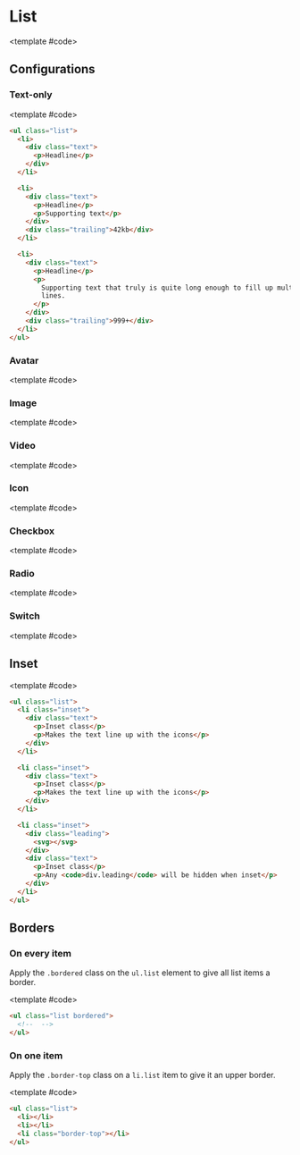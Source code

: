 <script setup>
	import Example from "../../.vitepress/theme/app/components/Example.vue"
	import Baseline from "../../.vitepress/theme/app/components/Baseline.vue"
</script>

<style>
  ul {
    margin: 0 auto;
    max-inline-size: 40ch;
  }
</style>

# List

<Example>
<template #example>

<ul class="list">

<li>
<div class="text">
	<p>Headline</p>
</div>
</li>

<li>
<div class="text">
	<p>Headline</p>
  <p>Supporting text that truly is quite long enough to fill up multiple lines.</p>
</div>
</li>

<li class="border-top">
<div class="leading">
  <svg xmlns="http://www.w3.org/2000/svg" width="32" height="32" viewBox="0 0 32 32"><path fill="currentColor" d="M16 16a7 7 0 1 0 0-14a7 7 0 0 0 0 14m-8.5 2A3.5 3.5 0 0 0 4 21.5v.5c0 2.393 1.523 4.417 3.685 5.793C9.859 29.177 12.802 30 16 30s6.14-.823 8.315-2.207C26.477 26.417 28 24.393 28 22v-.5a3.5 3.5 0 0 0-3.5-3.5z"/></svg>
</div>
<div class="text">
	<p>Headline with icon</p>
</div>
</li>

<li>
<div class="leading">
  <svg xmlns="http://www.w3.org/2000/svg" width="32" height="32" viewBox="0 0 32 32"><path fill="currentColor" d="M16 16a7 7 0 1 0 0-14a7 7 0 0 0 0 14m-8.5 2A3.5 3.5 0 0 0 4 21.5v.5c0 2.393 1.523 4.417 3.685 5.793C9.859 29.177 12.802 30 16 30s6.14-.823 8.315-2.207C26.477 26.417 28 24.393 28 22v-.5a3.5 3.5 0 0 0-3.5-3.5z"/></svg>
</div>
<div class="text">
	<p>Headline</p>
  <p>Supporting text that truly is quite long enough to fill up multiple lines.</p>
</div>
</li>

<li class="inset">
<div class="text">
	<p>Inset class</p>
  <p>Makes the text line up with the icons</p>
</div>
</li>

<li class="border-top">
<button>
<div class="text">
	<p>Button list item</p>
</div>
</button>
</li>

<li>
<a href="#">
<div class="text">
	<p>Link list item</p>
</div>
</a>
</li>

<li class="border-top">
<button>
	<div class="leading">
		<svg xmlns="http://www.w3.org/2000/svg" width="32" height="32" viewBox="0 0 28 28"><path fill="currentColor" d="M21.75 3A3.25 3.25 0 0 1 25 6.25v15.5A3.25 3.25 0 0 1 21.75 25H6.25A3.25 3.25 0 0 1 3 21.75V6.25A3.25 3.25 0 0 1 6.25 3zm0 1.5H6.25A1.75 1.75 0 0 0 4.5 6.25V15h6a.75.75 0 0 1 .743.648l.007.102a2.75 2.75 0 1 0 5.5 0a.75.75 0 0 1 .648-.743L17.5 15h6V6.25a1.75 1.75 0 0 0-1.75-1.75"/></svg>
	</div>

<div class="text">
	<p>Button with leading icon</p>
</div>
</button>
</li>

<li>
<a href="#">
	<div class="leading">
		<svg xmlns="http://www.w3.org/2000/svg" width="32" height="32" viewBox="0 0 24 24"><path fill="currentColor" d="m13.94 5l5.061 5.06L9.063 20a2.25 2.25 0 0 1-1 .58l-5.115 1.395a.75.75 0 0 1-.92-.921l1.394-5.116a2.25 2.25 0 0 1 .58-.999zm-7.414 6l-1.5 1.5H2.75a.75.75 0 0 1 0-1.5zm14.352-8.174l.153.144l.145.153a3.58 3.58 0 0 1-.145 4.908l-.97.969L15 3.94l.97-.97a3.58 3.58 0 0 1 4.908-.144M10.526 7l-1.5 1.5H2.75a.75.75 0 1 1 0-1.5zm4-4l-1.5 1.5H2.75a.75.75 0 1 1 0-1.5z"/></svg>
	</div>

<div class="text">
	<p>Link with leading icon</p>
</div>
</a>
</li>

<li class="border-top">
<button>
<div class="text">
	<p>Trailing icon</p>
</div>

<div class="trailing">
<svg xmlns="http://www.w3.org/2000/svg" width="32" height="32" viewBox="0 0 32 32"><path fill="currentColor" d="M11.116 26.634a1.25 1.25 0 0 1 0-1.768L19.982 16l-8.866-8.866a1.25 1.25 0 0 1 1.768-1.768l9.75 9.75a1.25 1.25 0 0 1 0 1.768l-9.75 9.75a1.25 1.25 0 0 1-1.768 0"/></svg>
</div>
</button>
</li>

<li class="border-top">
<button>
<div class="text">
	<p>Button</p>
  <p>With trailing icon button</p>
</div>

<div class="trailing">
<button class="button">
    <span class="sr-only">Inbox</span>
      <svg xmlns="http://www.w3.org/2000/svg" width="32" height="32" viewBox="0 0 28 28"><path fill="currentColor" d="M21.75 3A3.25 3.25 0 0 1 25 6.25v15.5A3.25 3.25 0 0 1 21.75 25H6.25A3.25 3.25 0 0 1 3 21.75V6.25A3.25 3.25 0 0 1 6.25 3zm0 1.5H6.25A1.75 1.75 0 0 0 4.5 6.25V15h6a.75.75 0 0 1 .743.648l.007.102a2.75 2.75 0 1 0 5.5 0a.75.75 0 0 1 .648-.743L17.5 15h6V6.25a1.75 1.75 0 0 0-1.75-1.75"/></svg>
  </button>
</div>
</button>
</li>

<li>
<div class="text">
	<p>Trailing icon button</p>
  <p>Supporting text that truly is quite long enough to fill up multiple lines.</p>
</div>

<div class="trailing">
<button class="button">
    <span class="sr-only">Inbox</span>
      <svg xmlns="http://www.w3.org/2000/svg" width="32" height="32" viewBox="0 0 28 28"><path fill="currentColor" d="M21.75 3A3.25 3.25 0 0 1 25 6.25v15.5A3.25 3.25 0 0 1 21.75 25H6.25A3.25 3.25 0 0 1 3 21.75V6.25A3.25 3.25 0 0 1 6.25 3zm0 1.5H6.25A1.75 1.75 0 0 0 4.5 6.25V15h6a.75.75 0 0 1 .743.648l.007.102a2.75 2.75 0 1 0 5.5 0a.75.75 0 0 1 .648-.743L17.5 15h6V6.25a1.75 1.75 0 0 0-1.75-1.75"/></svg>
  </button>
</div>
</li>

</ul>

</template>

<template #code>

</template>
</Example>

## Configurations

### Text-only

<Example hideCode>
<template #example>
<ul class="list">
	<li>
<div class="text">
	<p>Headline</p>
</div>

</li>
	<li>
<div class="text">
	<p>Headline</p>
	<p>Supporting text</p>
</div>

<div class="trailing">
	42kb
</div>
</li>
	<li>
<div class="text">
	<p>Headline</p>
	<p>Supporting text that truly is quite long enough to fill up multiple lines.</p>
</div>

<div class="trailing">
	999+
</div>
</li>
</ul>

</template>

<template #code>

```html
<ul class="list">
  <li>
    <div class="text">
      <p>Headline</p>
    </div>
  </li>

  <li>
    <div class="text">
      <p>Headline</p>
      <p>Supporting text</p>
    </div>
    <div class="trailing">42kb</div>
  </li>

  <li>
    <div class="text">
      <p>Headline</p>
      <p>
        Supporting text that truly is quite long enough to fill up multiple
        lines.
      </p>
    </div>
    <div class="trailing">999+</div>
  </li>
</ul>
```

</template>
</Example>

### Avatar

<Example>
<template #example>
<ul class="list">

</ul>

</template>

<template #code>

</template>
</Example>

### Image

<Example>
<template #example>
<ul class="list">
<li>
	<div class="leading">
		<img src="https://images.unsplash.com/photo-1504579264001-833438f93df2?q=80&w=1738&auto=format&fit=crop&ixlib=rb-4.0.3&ixid=M3wxMjA3fDB8MHxwaG90by1wYWdlfHx8fGVufDB8fHx8fA%3D%3D" />
	</div>

<div class="text">
	<p>Headline</p>
	<p>Supporting text</p>
</div>

<div class="trailing">
	100+
</div>
</li>
<li>
	<div class="leading">
		<img src="https://images.unsplash.com/photo-1504579264001-833438f93df2?q=80&w=1738&auto=format&fit=crop&ixlib=rb-4.0.3&ixid=M3wxMjA3fDB8MHxwaG90by1wYWdlfHx8fGVufDB8fHx8fA%3D%3D" />
	</div>

<div class="text">
	<p>Headline</p>
	<p>Supporting text</p>
</div>

<div class="trailing">
	100+
</div>
</li>
<li>
	<div class="leading">
		<img src="https://images.unsplash.com/photo-1504579264001-833438f93df2?q=80&w=1738&auto=format&fit=crop&ixlib=rb-4.0.3&ixid=M3wxMjA3fDB8MHxwaG90by1wYWdlfHx8fGVufDB8fHx8fA%3D%3D" />
	</div>

<div class="text">
	<p>Headline</p>
	<p>Supporting text</p>
</div>

<div class="trailing">
	100+
</div>
</li>
</ul>

</template>

<template #code>

</template>
</Example>

### Video

<Example>
<template #example>
<ul class="list">
<li>
	<div class="leading">
		<video controls muted>
			<source src="https://videos.pexels.com/video-files/29210993/12610809_1920_1080_24fps.mp4" />
			Your browser does not support the video tag.
		</video>
	</div>

<div class="text">
	<p>Headline</p>
	<p>Supporting text</p>
</div>

<div class="trailing">
	100+
</div>
</li>
<li>
	<div class="leading">
		<video controls muted>
			<source src="https://videos.pexels.com/video-files/29210993/12610809_1920_1080_24fps.mp4" />
			Your browser does not support the video tag.
		</video>
	</div>

<div class="text">
	<p>Headline</p>
	<p>Supporting text</p>
</div>

<div class="trailing">
	100+
</div>
</li>
<li>
	<div class="leading">
		<video controls muted>
			<source src="https://videos.pexels.com/video-files/29210993/12610809_1920_1080_24fps.mp4" />
			Your browser does not support the video tag.
		</video>
	</div>

<div class="text">
	<p>Headline</p>
	<p>Supporting text</p>
</div>

<div class="trailing">
	100+
</div>
</li>
</ul>
</template>

<template #code>

</template>
</Example>

### Icon

<Example>
<template #example>
<ul class="list">
<li>
	<div class="leading">
		<svg xmlns="http://www.w3.org/2000/svg" width="32" height="32" viewBox="0 0 32 32"><path fill="currentColor" d="M16 16a7 7 0 1 0 0-14a7 7 0 0 0 0 14m-8.5 2A3.5 3.5 0 0 0 4 21.5v.5c0 2.393 1.523 4.417 3.685 5.793C9.859 29.177 12.802 30 16 30s6.14-.823 8.315-2.207C26.477 26.417 28 24.393 28 22v-.5a3.5 3.5 0 0 0-3.5-3.5z"/></svg>
	</div>

<div class="text">
	<p>Headline</p>
	<p>Supporting text</p>
</div>

<div class="trailing">
	100+
</div>
</li>
<li>
	<div class="leading">
		<svg xmlns="http://www.w3.org/2000/svg" width="32" height="32" viewBox="0 0 32 32"><path fill="currentColor" d="M16 16a7 7 0 1 0 0-14a7 7 0 0 0 0 14m-8.5 2A3.5 3.5 0 0 0 4 21.5v.5c0 2.393 1.523 4.417 3.685 5.793C9.859 29.177 12.802 30 16 30s6.14-.823 8.315-2.207C26.477 26.417 28 24.393 28 22v-.5a3.5 3.5 0 0 0-3.5-3.5z"/></svg>
	</div>

<div class="text">
	<p>Headline</p>
	<p>Supporting text</p>
</div>

<div class="trailing">
	100+
</div>
</li>
<li>
	<div class="leading">
		<svg xmlns="http://www.w3.org/2000/svg" width="32" height="32" viewBox="0 0 32 32"><path fill="currentColor" d="M16 16a7 7 0 1 0 0-14a7 7 0 0 0 0 14m-8.5 2A3.5 3.5 0 0 0 4 21.5v.5c0 2.393 1.523 4.417 3.685 5.793C9.859 29.177 12.802 30 16 30s6.14-.823 8.315-2.207C26.477 26.417 28 24.393 28 22v-.5a3.5 3.5 0 0 0-3.5-3.5z"/></svg>
	</div>

<div class="text">
	<p>Headline</p>
	<p>Supporting text</p>
</div>

<div class="trailing">
	100+
</div>
</li>
</ul>

</template>

<template #code>

</template>
</Example>

### Checkbox

<Example>
<template #example>
<ul class="list">

</ul>

</template>

<template #code>

</template>
</Example>

### Radio

<Example>
<template #example>
<ul class="list">

</ul>

</template>

<template #code>

</template>
</Example>

### Switch

<Example>
<template #example>
<ul class="list">

</ul>

</template>

<template #code>

</template>
</Example>

## Inset

<Example hideCode>
<template #example>
<ul class="list bordered">
<li>
	<div class="leading">
		<svg xmlns="http://www.w3.org/2000/svg" width="32" height="32" viewBox="0 0 24 24"><path fill="currentColor" d="m13.94 5l5.061 5.06L9.063 20a2.25 2.25 0 0 1-1 .58l-5.115 1.395a.75.75 0 0 1-.92-.921l1.394-5.116a2.25 2.25 0 0 1 .58-.999zm-7.414 6l-1.5 1.5H2.75a.75.75 0 0 1 0-1.5zm14.352-8.174l.153.144l.145.153a3.58 3.58 0 0 1-.145 4.908l-.97.969L15 3.94l.97-.97a3.58 3.58 0 0 1 4.908-.144M10.526 7l-1.5 1.5H2.75a.75.75 0 1 1 0-1.5zm4-4l-1.5 1.5H2.75a.75.75 0 1 1 0-1.5z"/></svg>
	</div>
<div class="text">
	<p>No inset class</p>
</div>
</li>

<li class="inset">
<div class="text">
	<p>Inset class</p>
  <p>Makes the text line up with the icons</p>
</div>
</li>

<li class="inset">
	<div class="leading">
		<svg xmlns="http://www.w3.org/2000/svg" width="32" height="32" viewBox="0 0 24 24"><path fill="currentColor" d="m13.94 5l5.061 5.06L9.063 20a2.25 2.25 0 0 1-1 .58l-5.115 1.395a.75.75 0 0 1-.92-.921l1.394-5.116a2.25 2.25 0 0 1 .58-.999zm-7.414 6l-1.5 1.5H2.75a.75.75 0 0 1 0-1.5zm14.352-8.174l.153.144l.145.153a3.58 3.58 0 0 1-.145 4.908l-.97.969L15 3.94l.97-.97a3.58 3.58 0 0 1 4.908-.144M10.526 7l-1.5 1.5H2.75a.75.75 0 1 1 0-1.5zm4-4l-1.5 1.5H2.75a.75.75 0 1 1 0-1.5z"/></svg>
	</div>
<div class="text">
	<p>Inset class</p>
  <p>Any <code>div.leading</code> will be hidden when inset</p>
</div>
</li>
</ul>
</template>

<template #code>

```html
<ul class="list">
  <li class="inset">
    <div class="text">
      <p>Inset class</p>
      <p>Makes the text line up with the icons</p>
    </div>
  </li>

  <li class="inset">
    <div class="text">
      <p>Inset class</p>
      <p>Makes the text line up with the icons</p>
    </div>
  </li>

  <li class="inset">
    <div class="leading">
      <svg></svg>
    </div>
    <div class="text">
      <p>Inset class</p>
      <p>Any <code>div.leading</code> will be hidden when inset</p>
    </div>
  </li>
</ul>
```

</template>
</Example>

## Borders

### On every item

Apply the `.bordered` class on the `ul.list` element to give all list items a border.

<Example>
<template #example>
<ul class="list bordered">
	<li>
<div class="text">
	<p>Item 1</p>
</div>
</li>
	<li>
<div class="text">
	<p>Item 2</p>
</div>
</li>
	<li>
<div class="text">
	<p>Item 3</p>
</div>
</li>
</ul>

</template>

<template #code>

```html
<ul class="list bordered">
  <!--  -->
</ul>
```

</template>
</Example>

### On one item

Apply the `.border-top` class on a `li.list` item to give it an upper border.

<Example>
<template #example>
<ul class="list">
	<li>
<div class="text">
	<p>Settings</p>
</div>

</li>
	<li>
<div class="text">
	<p>Help</p>
</div>

</li>
	<li class="border-top">
<div class="text">
	<p>Logout</p>
</div>

</li>
</ul>

</template>

<template #code>

```html
<ul class="list">
  <li></li>
  <li></li>
  <li class="border-top"></li>
</ul>
```

</template>
</Example>

